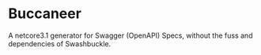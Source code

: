 # Buccaneer
A netcore3.1 generator for Swagger (OpenAPI) Specs, without the fuss and dependencies of Swashbuckle.
